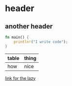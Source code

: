 # header
## another header

```rust
fn main() {
    println!("I write code");
}
```

|table|thing|
|---|---|
|how|nice|

[link for the lazy](http://rust-lang.org)

